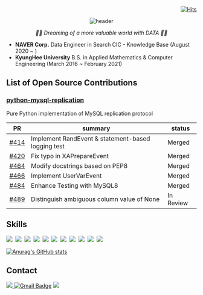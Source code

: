 <div align=right>
  
[![Hits](https://hits.seeyoufarm.com/api/count/incr/badge.svg?url=https%3A%2F%2Fgithub.com%2Fheehehe&count_bg=%23686060&title_bg=%23090909&icon=github.svg&icon_color=%23E7E7E7&title=hits&edge_flat=false)](https://hits.seeyoufarm.com)
  
</div>

<div align=center>

![header](https://capsule-render.vercel.app/api?type=waving&color=gradient&height=200&section=header&text=Welcome%20to%20heehehe's%20Github&fontSize=55&animation=twinkling)

</div>

<div align=center>
  
_👩‍💻 Dreaming of a more valuable world with DATA 👩‍💻_

</div>

- **NAVER Corp.** Data Engineer in Search CIC - Knowledge Base (August 2020 ~ )
- **KyungHee University** B.S. in Applied Mathematics & Computer Engineering (March 2016 ~ February 2021)

## List of Open Source Contributions
### [python-mysql-replication](https://github.com/julien-duponchelle/python-mysql-replication)
Pure Python implementation of MySQL replication protocol

PR | summary | status
--|--|--
[#414](https://github.com/julien-duponchelle/python-mysql-replication/pull/414) | Implement RandEvent & statement-based logging test | Merged
[#420](https://github.com/julien-duponchelle/python-mysql-replication/pull/420) | Fix typo in XAPrepareEvent | Merged
[#464](https://github.com/julien-duponchelle/python-mysql-replication/pull/464) | Modify docstrings based on PEP8 | Merged
[#466](https://github.com/julien-duponchelle/python-mysql-replication/pull/466) | Implement UserVarEvent | Merged
[#484](https://github.com/julien-duponchelle/python-mysql-replication/pull/484) | Enhance Testing with MySQL8 | Merged
[#489](https://github.com/julien-duponchelle/python-mysql-replication/pull/489) | Distinguish ambiguous column value of None | In Review

## Skills

<img src="https://img.shields.io/badge/Python-3766AB?style=flat-square&logo=Python&logoColor=white"/>&nbsp;
<img src="https://img.shields.io/badge/Django-092E20?style=flat-square&logo=Django&logoColor=white"/>&nbsp;
<img src="https://img.shields.io/badge/Linux-FCC624?style=flat-square&logo=Linux&logoColor=white"/>&nbsp;
<img src="https://img.shields.io/badge/Jenkins-D24939?style=flat-square&logo=Jenkins&logoColor=white"/>&nbsp;
<img src="https://img.shields.io/badge/Airflow-017CEE?style=flat-square&logo=Apache Airflow&logoColor=white"/>&nbsp;
<img src="https://img.shields.io/badge/Tableau-E97627?style=flat-square&logo=Tableau&logoColor=white"/>&nbsp;
<img src="https://img.shields.io/badge/PyTorch-EE4C2C?style=flat-square&logo=PyTorch&logoColor=white"/>&nbsp;
<img src="https://img.shields.io/badge/R-276DC3?style=flat-square&logo=R&logoColor=white"/>&nbsp;
<img src="https://img.shields.io/badge/html-E34F26?style=flat-square&logo=HTML5&logoColor=white"/>&nbsp;
<img src="https://img.shields.io/badge/css-1572B6?style=flat-square&logo=CSS3&logoColor=white"/>&nbsp;
<img src="https://img.shields.io/badge/C++-00599C?style=flat-square&logo=C%2B%2B&logoColor=white"/>

[![Anurag's GitHub stats](https://github-readme-stats-git-masterrstaa-rickstaa.vercel.app/api?username=heehehe)](https://github.com/anuraghazra/github-readme-stats) 
<!-- [![Top Langs](https://github-readme-stats-git-masterrstaa-rickstaa.vercel.app/api/top-langs/?username=heehehe&layout=compact)](https://github.com/anuraghazra/github-readme-stats) -->

## Contact

<a href="https://www.linkedin.com/in/heeseon-cheon"><img src="https://img.shields.io/badge/LinkedIn-0A66C2?style=flat-square&logo=LinkedIn&logoColor=white"/> [![Gmail Badge](https://img.shields.io/badge/Gmail-EA4335?style=flat-square&logo=Gmail&logoColor=white&link=mailto:heeseon0315@gmail.com)](mailto:heeseon.cheon@gmail.com) <a href="https://heehehe-ds.tistory.com/"><img src="https://img.shields.io/badge/Tistory-000000?style=flat-square"/>


<!--
**heehehe/heehehe** is a ✨ _special_ ✨ repository because its `README.md` (this file) appears on your GitHub profile.

<img src="https://img.shields.io/badge/[텍스트]-[컬러코드]?style=flat-square&logo=[simpleicons에서의_아이콘명]&logoColor=white"/>
![followers](https://img.shields.io/github/followers/heehehe?style=social)

Here are some ideas to get you started:

- 🔭 I’m currently working on ...
- 🌱 I’m currently learning ...
- 👯 I’m looking to collaborate on ...
- 🤔 I’m looking for help with ...
- 💬 Ask me about ...
- 📫 How to reach me: ...
- 😄 Pronouns: ...
- ⚡ Fun fact: ...
-->
